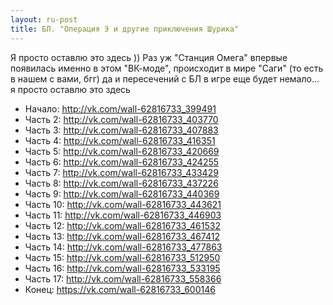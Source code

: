 ```yaml
---
layout: ru-post
title: БЛ. "Операция Э и другие приключения Шурика"
---
```


Я просто оставлю это здесь )) Раз уж "Станция Омега" впервые появилась именно в этом "ВК-моде", происходит в мире "Саги" (то есть в нашем с вами, бгг) да и пересечений с БЛ в игре еще будет немало... я просто оставлю это здесь

- Начало: <http://vk.com/wall-62816733_399491>
- Часть 2: <http://vk.com/wall-62816733_403770>
- Часть 3: <http://vk.com/wall-62816733_407883>
- Часть 4: <http://vk.com/wall-62816733_416351>
- Часть 5: <http://vk.com/wall-62816733_420669>
- Часть 6: <http://vk.com/wall-62816733_424255>
- Часть 7: <http://vk.com/wall-62816733_433429>
- Часть 8: <http://vk.com/wall-62816733_437226>
- Часть 9: <http://vk.com/wall-62816733_440369>
- Часть 10: <http://vk.com/wall-62816733_443621>
- Часть 11: <http://vk.com/wall-62816733_446903>
- Часть 12: <http://vk.com/wall-62816733_461532>
- Часть 13: <http://vk.com/wall-62816733_467412>
- Часть 14: <http://vk.com/wall-62816733_477863>
- Часть 15: <http://vk.com/wall-62816733_512950>
- Часть 16: <http://vk.com/wall-62816733_533195>
- Часть 17: <http://vk.com/wall-62816733_558366>
- Конец: <https://vk.com/wall-62816733_600146>
